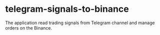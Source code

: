 # telegram-signals-to-binance
 The application read trading signals from Telegram channel and manage orders on the Binance.
